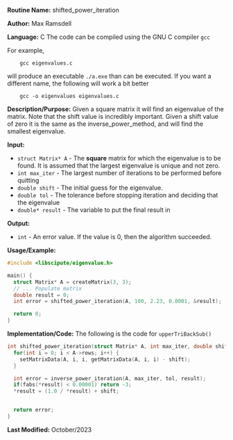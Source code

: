 **Routine Name:**           shifted_power_iteration

**Author:** Max Ramsdell

**Language:** C
The code can be compiled using the GNU C compiler `gcc`

For example,

```
    gcc eigenvalues.c
```

will produce an executable `./a.exe` than can be executed. If you want a different name, the following will work a bit
better

```
    gcc -o eigenvalues eigenvalues.c
```

**Description/Purpose:** 
Given a square matrix it will find an eigenvalue of the matrix. Note that the shift
value is incredibly important. Given a shift value of zero it is the same as the inverse_power_method,
and will find the smallest eigenvalue.

**Input:** 
- `struct Matrix* A` - The **square** matrix for which the eigenvalue is to be found.
It is assumed that the largest eigenvalue is unique and not zero.
- `int max_iter` - The largest number of iterations to be performed before quitting
- `double shift` - The initial guess for the eigenvalue.
- `double tol` - The tolerance before stopping iteration and deciding that the eigenvalue
- `double* result` - The variable to put the final result in

**Output:** 
- `int` - An error value. If the value is 0, then the algorithm succeeded.

**Usage/Example:**

```c
#include <libscipute/eigenvalue.h>

main() {
  struct Matrix* A = createMatrix(3, 3);
  // ... Populate matrix
  double result = 0;
  int error = shifted_power_iteration(A, 100, 2.23, 0.0001, &result);

  return 0;
}
```

**Implementation/Code:** The following is the code for `upperTriBackSub()`

```c
int shifted_power_iteration(struct Matrix* A, int max_iter, double shift, double tol, double* result) {
  for(int i = 0; i < A->rows; i++) {
    setMatrixData(A, i, i, getMatrixData(A, i, i) - shift);
  }

  int error = inverse_power_iteration(A, max_iter, tol, result);
  if(fabs(*result) < 0.00001) return -3;
  *result = (1.0 / *result) + shift;


  return error;
}
```

**Last Modified:** October/2023
